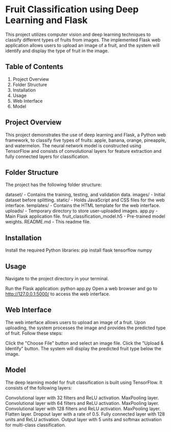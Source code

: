 # Fruit Classification using Deep Learning and Flask
This project utilizes computer vision and deep learning techniques to classify different types of fruits from images. The implemented Flask web application allows users to upload an image of a fruit, and the system will identify and display the type of fruit in the image.

## Table of Contents
1) Project Overview
2) Folder Structure
3) Installation
4) Usage
5) Web Interface
6) Model

## Project Overview
This project demonstrates the use of deep learning and Flask, a Python web framework, to classify five types of fruits: apple, banana, orange, pineapple, and watermelon. The neural network model is constructed using TensorFlow and consists of convolutional layers for feature extraction and fully connected layers for classification.

## Folder Structure
The project has the following folder structure:

dataset/ - Contains the training, testing, and validation data.
images/ - Initial dataset before splitting.
static/ - Holds JavaScript and CSS files for the web interface.
templates/ - Contains the HTML template for the web interface.
uploads/ - Temporary directory to store user-uploaded images.
app.py - Main Flask application file.
fruit_classification_model.h5 - Pre-trained model weights.
README.md - This readme file.

## Installation
Install the required Python libraries:
pip install flask tensorflow numpy

## Usage
Navigate to the project directory in your terminal.

Run the Flask application:
python app.py
Open a web browser and go to http://127.0.0.1:5000/ to access the web interface.

## Web Interface
The web interface allows users to upload an image of a fruit. Upon uploading, the system processes the image and provides the predicted type of fruit. Follow these steps:

Click the "Choose File" button and select an image file.
Click the "Upload & Identify" button.
The system will display the predicted fruit type below the image.

## Model
The deep learning model for fruit classification is built using TensorFlow. It consists of the following layers:

Convolutional layer with 32 filters and ReLU activation.
MaxPooling layer.
Convolutional layer with 64 filters and ReLU activation.
MaxPooling layer.
Convolutional layer with 128 filters and ReLU activation.
MaxPooling layer.
Flatten layer.
Dropout layer with a rate of 0.5.
Fully connected layer with 128 units and ReLU activation.
Output layer with 5 units and softmax activation for multi-class classification.
